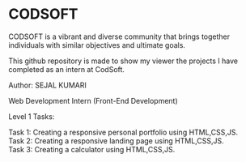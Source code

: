 # CODSOFT
CODSOFT is a vibrant and diverse community that brings
together individuals with similar objectives and ultimate goals.<br>

This github repository is made to show my viewer the projects I have completed as an intern at CodSoft.

Author: SEJAL KUMARI

Web Development Intern
(Front-End Development)


Level 1 Tasks:

Task 1: Creating a responsive personal portfolio using  HTML,CSS,JS.<br>
Task 2: Creating a responsive landing page using HTML,CSS,JS.<br>
Task 3: Creating a calculator using HTML,CSS,JS.
